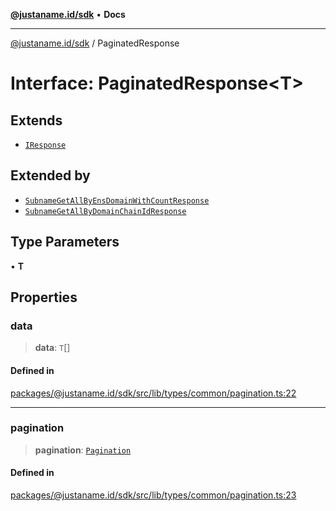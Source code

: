 [**@justaname.id/sdk**](../README.md) • **Docs**

***

[@justaname.id/sdk](../globals.md) / PaginatedResponse

# Interface: PaginatedResponse\<T\>

## Extends

- [`IResponse`](IResponse.md)

## Extended by

- [`SubnameGetAllByEnsDomainWithCountResponse`](SubnameGetAllByEnsDomainWithCountResponse.md)
- [`SubnameGetAllByDomainChainIdResponse`](SubnameGetAllByDomainChainIdResponse.md)

## Type Parameters

• **T**

## Properties

### data

> **data**: `T`[]

#### Defined in

[packages/@justaname.id/sdk/src/lib/types/common/pagination.ts:22](https://github.com/JustaName-id/JustaName-sdk/blob/7430def13fc61cd3fc8b89d25e0869ee390cc2d0/packages/@justaname.id/sdk/src/lib/types/common/pagination.ts#L22)

***

### pagination

> **pagination**: [`Pagination`](Pagination.md)

#### Defined in

[packages/@justaname.id/sdk/src/lib/types/common/pagination.ts:23](https://github.com/JustaName-id/JustaName-sdk/blob/7430def13fc61cd3fc8b89d25e0869ee390cc2d0/packages/@justaname.id/sdk/src/lib/types/common/pagination.ts#L23)
